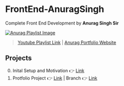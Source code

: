 # FrontEnd-AnuragSingh
Complete Front End Development by **Anurag Singh Sir**

[![Anurag Playlist Image](https://i.ytimg.com/vi/fc2axTKm4ps/hqdefault.jpg?sqp=-oaymwEXCNACELwBSFryq4qpAwkIARUAAIhCGAE=&rs=AOn4CLCqkNPUCiJiGWTjoQff_8Xt0UREmA)](https://www.youtube.com/playlist?list=PLfEr2kn3s-br9ZFmejfLhAgMbGgbpdof8)

>[Youtube Playlist Link](https://www.youtube.com/playlist?list=PLfEr2kn3s-br9ZFmejfLhAgMbGgbpdof8) | [Anurag Portfolio Website](https://anuragsinghbam.com/)

## Projects

0. Inital Setup and Motivation :point_right: [Link](https://trishulnaik-frontend-anuragsir.netlify.app/)
1. Protfolio Project 👉 [Link](https://01-html-intro--trishulnaik-frontend-anuragsir.netlify.app/) | Branch 👉 [Link](../01_HTML-INTRO)
